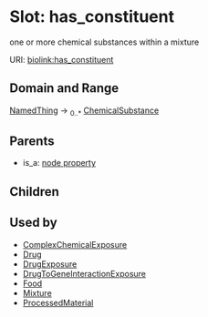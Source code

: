 
# Slot: has_constituent


one or more chemical substances within a mixture

URI: [biolink:has_constituent](https://w3id.org/biolink/vocab/has_constituent)


## Domain and Range

[NamedThing](NamedThing.md) &#8594;  <sub>0..\*</sub> [ChemicalSubstance](ChemicalSubstance.md)

## Parents

 *  is_a: [node property](node_property.md)

## Children


## Used by

 * [ComplexChemicalExposure](ComplexChemicalExposure.md)
 * [Drug](Drug.md)
 * [DrugExposure](DrugExposure.md)
 * [DrugToGeneInteractionExposure](DrugToGeneInteractionExposure.md)
 * [Food](Food.md)
 * [Mixture](Mixture.md)
 * [ProcessedMaterial](ProcessedMaterial.md)

